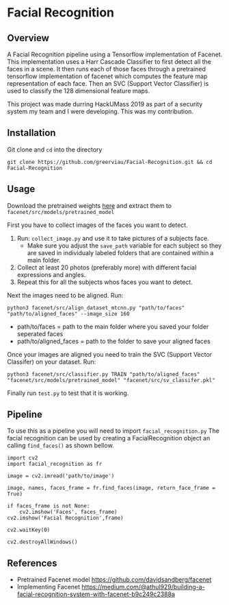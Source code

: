 # Facial Recognition

## Overview
A Facial Recognition pipeline using a Tensorflow implementation of Facenet.
This implementation uses a Harr Cascade Classifier to first detect all the faces in a scene.
It then runs each of those faces through a pretrained tensorflow implementation of facenet which computes the feature map representation of each face.
Then an SVC (Support Vector Classifier) is used to classify the 128 dimensional feature maps.

This project was made durring HackUMass 2019 as part of a security system my team and I were developing. This was my contribution.

## Installation
Git clone and ```cd``` into the directory
```
git clone https://github.com/greerviau/Facial-Recognition.git && cd Facial-Recognition
```

## Usage
Download the pretrained weights [here](https://drive.google.com/file/d/0B5MzpY9kBtDVZ2RpVDYwWmxoSUk/edit) and extract them to ```facenet/src/models/pretrained_model```

First you have to collect images of the faces you want to detect.
1. Run: ```collect_image.py``` and use it to take pictures of a subjects face.
   * Make sure you adjust the ```save_path``` variable for each subject so they are saved in individualy labeled folders that are contained within a main folder.
2. Collect at least 20 photos (preferably more) with different facial expressions and angles.
3. Repeat this for all the subjects whos faces you want to detect.

Next the images need to be aligned. Run:
```
python3 facenet/src/align_dataset_mtcnn.py "path/to/faces" "path/to/aligned_faces" --image_size 160
```
* path/to/faces = path to the main folder where you saved your folder seperated faces
* path/to/aligned_faces = path to the folder to save your aligned faces

Once your images are aligned you need to train the SVC (Support Vector Classifer) on your dataset. Run:
```
python3 facenet/src/classifier.py TRAIN "path/to/aligned_faces" "facenet/src/models/pretrained_model" "facenet/src/sv_classifer.pkl"
```

Finally run ```test.py``` to test that it is working.

## Pipeline
To use this as a pipeline you will need to import ```facial_recognition.py```
The facial recognition can be used by creating a FacialRecognition object an calling ```find_faces()``` as shown bellow.
```
import cv2
import facial_recognition as fr

image = cv2.imread('path/to/image')

image, names, faces_frame = fr.find_faces(image, return_face_frame = True)

if faces_frame is not None:
	cv2.imshow('Faces', faces_frame)
cv2.imshow('Facial Recognition',frame)

cv2.waitKey(0)

cv2.destroyAllWindows()
```

## References 
* Pretrained Facenet model https://github.com/davidsandberg/facenet
* Implementing Facenet https://medium.com/@athul929/building-a-facial-recognition-system-with-facenet-b9c249c2388a
